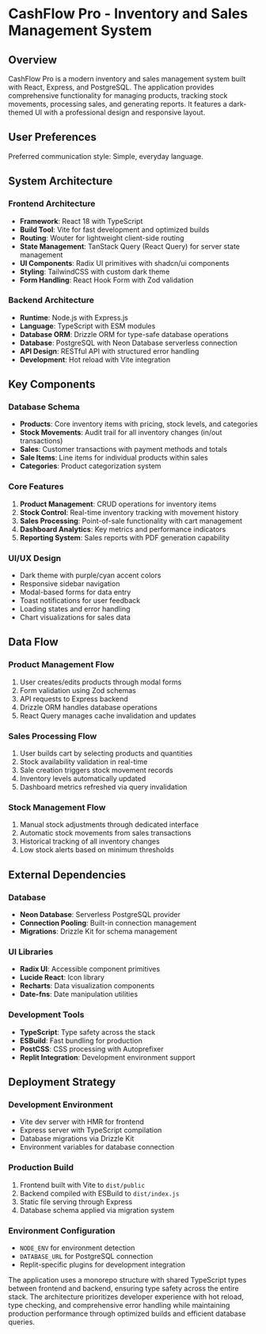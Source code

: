 # CashFlow Pro - Inventory and Sales Management System

## Overview

CashFlow Pro is a modern inventory and sales management system built with React, Express, and PostgreSQL. The application provides comprehensive functionality for managing products, tracking stock movements, processing sales, and generating reports. It features a dark-themed UI with a professional design and responsive layout.

## User Preferences

Preferred communication style: Simple, everyday language.

## System Architecture

### Frontend Architecture
- **Framework**: React 18 with TypeScript
- **Build Tool**: Vite for fast development and optimized builds
- **Routing**: Wouter for lightweight client-side routing
- **State Management**: TanStack Query (React Query) for server state management
- **UI Components**: Radix UI primitives with shadcn/ui components
- **Styling**: TailwindCSS with custom dark theme
- **Form Handling**: React Hook Form with Zod validation

### Backend Architecture
- **Runtime**: Node.js with Express.js
- **Language**: TypeScript with ESM modules
- **Database ORM**: Drizzle ORM for type-safe database operations
- **Database**: PostgreSQL with Neon Database serverless connection
- **API Design**: RESTful API with structured error handling
- **Development**: Hot reload with Vite integration

## Key Components

### Database Schema
- **Products**: Core inventory items with pricing, stock levels, and categories
- **Stock Movements**: Audit trail for all inventory changes (in/out transactions)
- **Sales**: Customer transactions with payment methods and totals
- **Sale Items**: Line items for individual products within sales
- **Categories**: Product categorization system

### Core Features
1. **Product Management**: CRUD operations for inventory items
2. **Stock Control**: Real-time inventory tracking with movement history
3. **Sales Processing**: Point-of-sale functionality with cart management
4. **Dashboard Analytics**: Key metrics and performance indicators
5. **Reporting System**: Sales reports with PDF generation capability

### UI/UX Design
- Dark theme with purple/cyan accent colors
- Responsive sidebar navigation
- Modal-based forms for data entry
- Toast notifications for user feedback
- Loading states and error handling
- Chart visualizations for sales data

## Data Flow

### Product Management Flow
1. User creates/edits products through modal forms
2. Form validation using Zod schemas
3. API requests to Express backend
4. Drizzle ORM handles database operations
5. React Query manages cache invalidation and updates

### Sales Processing Flow
1. User builds cart by selecting products and quantities
2. Stock availability validation in real-time
3. Sale creation triggers stock movement records
4. Inventory levels automatically updated
5. Dashboard metrics refreshed via query invalidation

### Stock Management Flow
1. Manual stock adjustments through dedicated interface
2. Automatic stock movements from sales transactions
3. Historical tracking of all inventory changes
4. Low stock alerts based on minimum thresholds

## External Dependencies

### Database
- **Neon Database**: Serverless PostgreSQL provider
- **Connection Pooling**: Built-in connection management
- **Migrations**: Drizzle Kit for schema management

### UI Libraries
- **Radix UI**: Accessible component primitives
- **Lucide React**: Icon library
- **Recharts**: Data visualization components
- **Date-fns**: Date manipulation utilities

### Development Tools
- **TypeScript**: Type safety across the stack
- **ESBuild**: Fast bundling for production
- **PostCSS**: CSS processing with Autoprefixer
- **Replit Integration**: Development environment support

## Deployment Strategy

### Development Environment
- Vite dev server with HMR for frontend
- Express server with TypeScript compilation
- Database migrations via Drizzle Kit
- Environment variables for database connection

### Production Build
1. Frontend built with Vite to `dist/public`
2. Backend compiled with ESBuild to `dist/index.js`
3. Static file serving through Express
4. Database schema applied via migration system

### Environment Configuration
- `NODE_ENV` for environment detection
- `DATABASE_URL` for PostgreSQL connection
- Replit-specific plugins for development integration

The application uses a monorepo structure with shared TypeScript types between frontend and backend, ensuring type safety across the entire stack. The architecture prioritizes developer experience with hot reload, type checking, and comprehensive error handling while maintaining production performance through optimized builds and efficient database queries.